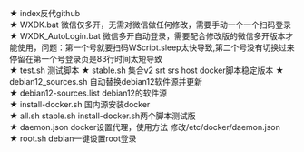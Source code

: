 ★ index反代github  
★ WXDK.bat 微信仅多开，无需对微信做任何修改，需要手动一个一个扫码登录  
★ WXDK_AutoLogin.bat 微信多开自动登录，需要配合修改版的微信多开版本才能使用，问题：第一个号就要扫码WScript.sleep太快导致,第二个号没有切换过来停留在第一个号登录页是83行时间太短导致  
★ test.sh 测试脚本
★ stable.sh 集合v2 srt srs host docker脚本稳定版本
★ debian12_sources.sh 自动替换debian12软件源并更新  
★ debian12-sources.list debian12的软件源  
★ install-docker.sh 国内源安装docker  
★ all.sh stable.sh install-docker.sh两个脚本测试版  
★ daemon.json docker设置代理，使用方法 修改/etc/docker/daemon.json  
★ root.sh debian一键设置root登录  

